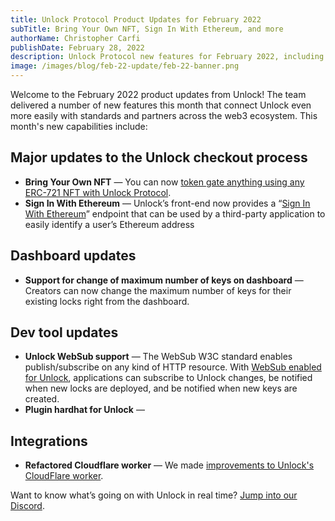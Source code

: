 ```yaml
---
title: Unlock Protocol Product Updates for February 2022
subTitle: Bring Your Own NFT, Sign In With Ethereum, and more
authorName: Christopher Carfi
publishDate: February 28, 2022
description: Unlock Protocol new features for February 2022, including Bring Your Own NFT, Sign In With Ethereum, and more.
image: /images/blog/feb-22-update/feb-22-banner.png
---
```


Welcome to the February 2022 product updates from Unlock! The team delivered a number of new features this month that connect Unlock even more easily with standards and partners across the web3 ecosystem. This month's new capabilities include:

## Major updates to the Unlock checkout process
- **Bring Your Own NFT** — You can now [token gate anything using any ERC-721 NFT with Unlock Protocol](https://unlock-protocol.com/blog/bring-your-own-nft).
- **Sign In With Ethereum** — Unlock’s front-end now provides a “[Sign In With Ethereum](https://docs.unlock-protocol.com/unlock/developers/sign-in-with-ethereum)” endpoint that can be used by a third-party application to easily identify a user’s Ethereum address

## Dashboard updates
- **Support for change of maximum number of keys on dashboard** — Creators can now change the maximum number of keys for their existing locks right from the dashboard.

## Dev tool updates
- **Unlock WebSub support** — The WebSub W3C standard enables publish/subscribe on any kind of HTTP resource. With [WebSub enabled for Unlock](https://unlock-protocol.com/blog/websub), applications can subscribe to Unlock changes, be notified when new locks are deployed, and be notified when new keys are created.
- **Plugin hardhat for Unlock** — 

## Integrations
- **Refactored Cloudflare worker** — We made [improvements to Unlock's CloudFlare worker](https://github.com/unlock-protocol/cloudflare-worker). 


Want to know what’s going on with Unlock in real time? [Jump into our Discord](https://discord.com/invite/Ah6ZEJyTDp).
